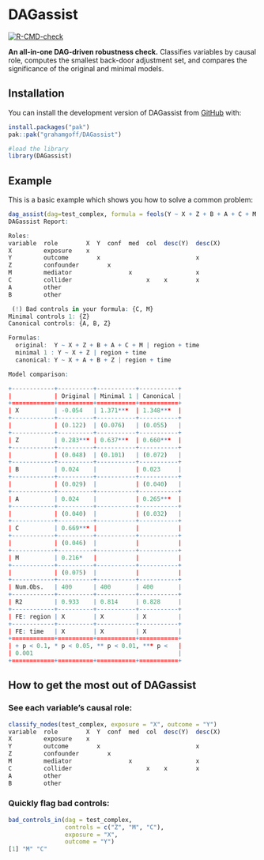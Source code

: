 
<!-- README.md is generated from README.Rmd. Please edit that file -->

# DAGassist

<!-- badges: start -->

[![R-CMD-check](https://github.com/grahamgoff/DAGassist/actions/workflows/R-CMD-check.yaml/badge.svg)](https://github.com/grahamgoff/DAGassist/actions/workflows/R-CMD-check.yaml)
<!-- badges: end -->

**An all-in-one DAG-driven robustness check.** Classifies variables by
causal role, computes the smallest back-door adjustment set, and
compares the significance of the original and minimal models.

## Installation

You can install the development version of DAGassist from
[GitHub](https://github.com/) with:

``` r
install.packages("pak")
pak::pak("grahamgoff/DAGassist")

#load the library
library(DAGassist) 
```

## Example

This is a basic example which shows you how to solve a common problem:

``` r
dag_assist(dag=test_complex, formula = feols(Y ~ X + Z + B + A + C + M | region + time, data = test_df))
DAGassist Report:

Roles:
variable  role        X  Y  conf  med  col  desc(Y)  desc(X)
X         exposure    x                                     
Y         outcome        x                           x      
Z         confounder        x                               
M         mediator                x                  x      
C         collider                     x    x        x      
A         other                                             
B         other                                             

 (!) Bad controls in your formula: {C, M}
Minimal controls 1: {Z}
Canonical controls: {A, B, Z}

Formulas:
  original:  Y ~ X + Z + B + A + C + M | region + time
  minimal 1 : Y ~ X + Z | region + time
  canonical: Y ~ X + A + B + Z | region + time

Model comparison:

+------------+----------+-----------+-----------+
|            | Original | Minimal 1 | Canonical |
+============+==========+===========+===========+
| X          | -0.054   | 1.371***  | 1.348***  |
+------------+----------+-----------+-----------+
|            | (0.122)  | (0.076)   | (0.055)   |
+------------+----------+-----------+-----------+
| Z          | 0.283*** | 0.637***  | 0.660***  |
+------------+----------+-----------+-----------+
|            | (0.048)  | (0.101)   | (0.072)   |
+------------+----------+-----------+-----------+
| B          | 0.024    |           | 0.023     |
+------------+----------+-----------+-----------+
|            | (0.029)  |           | (0.040)   |
+------------+----------+-----------+-----------+
| A          | 0.024    |           | 0.265***  |
+------------+----------+-----------+-----------+
|            | (0.040)  |           | (0.032)   |
+------------+----------+-----------+-----------+
| C          | 0.669*** |           |           |
+------------+----------+-----------+-----------+
|            | (0.046)  |           |           |
+------------+----------+-----------+-----------+
| M          | 0.216*   |           |           |
+------------+----------+-----------+-----------+
|            | (0.075)  |           |           |
+------------+----------+-----------+-----------+
| Num.Obs.   | 400      | 400       | 400       |
+------------+----------+-----------+-----------+
| R2         | 0.933    | 0.814     | 0.828     |
+------------+----------+-----------+-----------+
| FE: region | X        | X         | X         |
+------------+----------+-----------+-----------+
| FE: time   | X        | X         | X         |
+============+==========+===========+===========+
| + p < 0.1, * p < 0.05, ** p < 0.01, *** p <   |
| 0.001                                         |
+============+==========+===========+===========+ 
```

## How to get the most out of **DAGassist**

### See each variable’s causal role:

``` r
classify_nodes(test_complex, exposure = "X", outcome = "Y")
variable  role        X  Y  conf  med  col  desc(Y)  desc(X)
X         exposure    x                                     
Y         outcome        x                           x      
Z         confounder        x                               
M         mediator                x                  x      
C         collider                     x    x        x      
A         other                                             
B         other                                             
```

### Quickly flag bad controls:

``` r
bad_controls_in(dag = test_complex, 
                controls = c("Z", "M", "C"), 
                exposure = "X",
                outcome = "Y")
[1] "M" "C"
```
